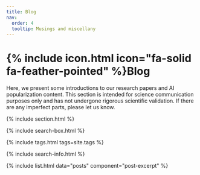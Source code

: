 ```yaml
---
title: Blog
nav:
  order: 4
  tooltip: Musings and miscellany
---
```


# {% include icon.html icon="fa-solid fa-feather-pointed" %}Blog

Here, we present some introductions to our research papers and AI popularization content. This section is intended for science communication purposes only and has not undergone rigorous scientific validation. If there are any imperfect parts, please let us know.

{% include section.html %}

{% include search-box.html %}

{% include tags.html tags=site.tags %}

{% include search-info.html %}

{% include list.html data="posts" component="post-excerpt" %}
